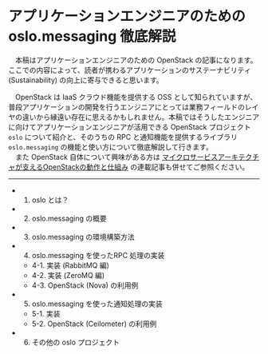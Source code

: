# アプリケーションエンジニアのための oslo.messaging 徹底解説

　本稿はアプリケーションエンジニアのための OpenStack の記事になります。ここでの内容によって、読者が携わるアプリケーションのサステーナビリティ (Sustainability) の向上に寄与できると思います。  

　OpenStack は IaaS クラウド機能を提供する OSS として知られていますが、普段アプリケーションの開発を行うエンジニアにとっては業務フィールドのレイヤの違いから縁遠い存在に思えるかもしれません。本稿ではそうしたエンジニアに向けてアプリケーションエンジニアが活用できる OpenStack プロジェクト `oslo` について紹介と、そのうちの RPC と通知機能を提供するライブラリ `oslo.messaging` の機能と使い方について徹底解説して行きます。  
　また OpenStack 自体について興味がある方は [マイクロサービスアーキテクチャが支えるOpenStackの動作と仕組み](https://codezine.jp/article/detail/9636) の連載記事も併せてご参照ください。  

---

* 1. oslo とは？
* 2. oslo.messaging の概要
* 3. oslo.messaging の環境構築方法
* 4. oslo.messaging を使ったRPC 処理の実装
    * 4-1. 実装 (RabbitMQ 編)
    * 4-2. 実装 (ZeroMQ 編)
    * 4-3. OpenStack (Nova) の利用例
* 5. oslo.messaging を使った通知処理の実装
    * 5-1. 実装
    * 5-2. OpenStack (Ceilometer) の利用例
* 6. その他の oslo プロジェクト
